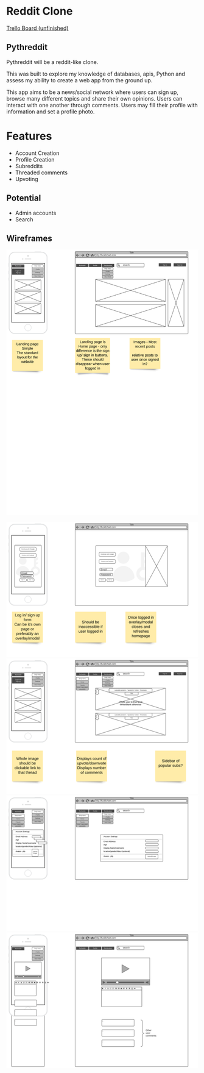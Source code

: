 Reddit Clone 
===========
[Trello Board (unfinished)](https://trello.com/b/U2TWuOIi/t3-idea-reddit)

Pythreddit
----------
Pythreddit will be a reddit-like clone. 

This was built to explore my knowledge of databases, apis, Python and assess my ability to create a web app from the ground up.

This app aims to be a news/social network where users can sign up, browse many different topics and share their 
own opinions. Users can interact with one another through comments. Users may fill their profile with information and set a profile photo.


Features
=======
* Account Creation
* Profile Creation
* Subreddits
* Threaded comments
* Upvoting

Potential 
------
* Admin accounts
* Search


Wireframes
------

![wire](/wire-frames/Page%201.png)

![wire](/wire-frames/Page%202.png)
![wire](/wire-frames/Page%203.png)
![wire](/wire-frames/Page%204.png)
![wire](/wire-frames/Page%205.png)